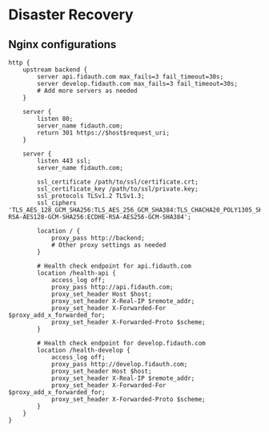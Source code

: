# Disaster Recovery

## Nginx configurations
    http {
        upstream backend {
            server api.fidauth.com max_fails=3 fail_timeout=30s;
            server develop.fidauth.com max_fails=3 fail_timeout=30s;
            # Add more servers as needed
        }
    
        server {
            listen 80;
            server_name fidauth.com;
            return 301 https://$host$request_uri;
        }
    
        server {
            listen 443 ssl;
            server_name fidauth.com;
    
            ssl_certificate /path/to/ssl/certificate.crt;
            ssl_certificate_key /path/to/ssl/private.key;
            ssl_protocols TLSv1.2 TLSv1.3;
            ssl_ciphers 'TLS_AES_128_GCM_SHA256:TLS_AES_256_GCM_SHA384:TLS_CHACHA20_POLY1305_SHA256:ECDHE-RSA-AES128-GCM-SHA256:ECDHE-RSA-AES256-GCM-SHA384';
    
            location / {
                proxy_pass http://backend;
                # Other proxy settings as needed
            }
    
            # Health check endpoint for api.fidauth.com
            location /health-api {
                access_log off;
                proxy_pass http://api.fidauth.com;
                proxy_set_header Host $host;
                proxy_set_header X-Real-IP $remote_addr;
                proxy_set_header X-Forwarded-For $proxy_add_x_forwarded_for;
                proxy_set_header X-Forwarded-Proto $scheme;
            }
    
            # Health check endpoint for develop.fidauth.com
            location /health-develop {
                access_log off;
                proxy_pass http://develop.fidauth.com;
                proxy_set_header Host $host;
                proxy_set_header X-Real-IP $remote_addr;
                proxy_set_header X-Forwarded-For $proxy_add_x_forwarded_for;
                proxy_set_header X-Forwarded-Proto $scheme;
            }
        }
    }
